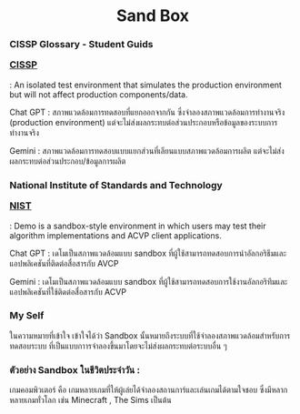     
<h1 align="center">Sand Box </h1>
<h3>CISSP Glossary - Student Guids 
    
[CISSP](https://www.isc2.org/certifications/cissp/cissp-student-glossary)   </h3>
<p>: An isolated test environment that simulates the production environment but will not affect production components/data.</p>
<p>Chat GPT : สภาพแวดล้อมการทดสอบที่แยกออกจากกัน ซึ่งจำลองสภาพแวดล้อมการทำงานจริง (production environment) แต่จะไม่ส่งผลกระทบต่อส่วนประกอบหรือข้อมูลของระบบการทำงานจริง</p>
<p>Gemini : สภาพแวดล้อมการทดสอบแบบแยกส่วนที่เลียนแบบสภาพแวดล้อมการผลิต แต่จะไม่ส่งผลกระทบต่อส่วนประกอบ/ข้อมูลการผลิต</p>
<h3>National Institute of Standards and Technology 
    
[NIST](https://csrc.nist.gov/glossary)</h3>
<p>: Demo is a sandbox-style environment in which users may test their algorithm implementations and ACVP client applications.</p>
<p>Chat GPT : เดโมเป็นสภาพแวดล้อมแบบ sandbox ที่ผู้ใช้สามารถทดสอบการนำอัลกอริธึมและแอปพลิเคชันที่ติดต่อสื่อสารกับ AVCP</p>
<p>Gemini : เดโมเป็นสภาพแวดล้อมแบบ sandbox ที่ผู้ใช้สามารถทดสอบการใช้งานอัลกอริทึมและแอปพลิเคชันที่ใช้ติดต่อสื่อสารกับ ACVP</p>
<h3>My Self</h3>
<p>ในความหมายที่เข้าใจ เข้าใจได้ว่า Sandbox นั้นหมายถึงระบบที่ใช้จำลองสภาพแวดล้อมสำหรับการทดสอบระบบ ที่เป็นแบบกาารจำลองขึ้นมาโดยจะไม่ส่งผลกระทบต่อระบบอื่น ๆ</p>
<h3>ตัวอย่าง Sandbox ในชีวิตประจำวัน : </h3>
<p>เกมคอมพิวเตอร์ คือ เกมหลายเกมที่ให้ผู้เล่ยได้จำลองสถานการ์และเล่นเกมได้ตามใจชอบ ซึ่งมีหลากหลายเกมทั่วโลก เช่น Minecraft , The Sims เป็นต้น</p>
